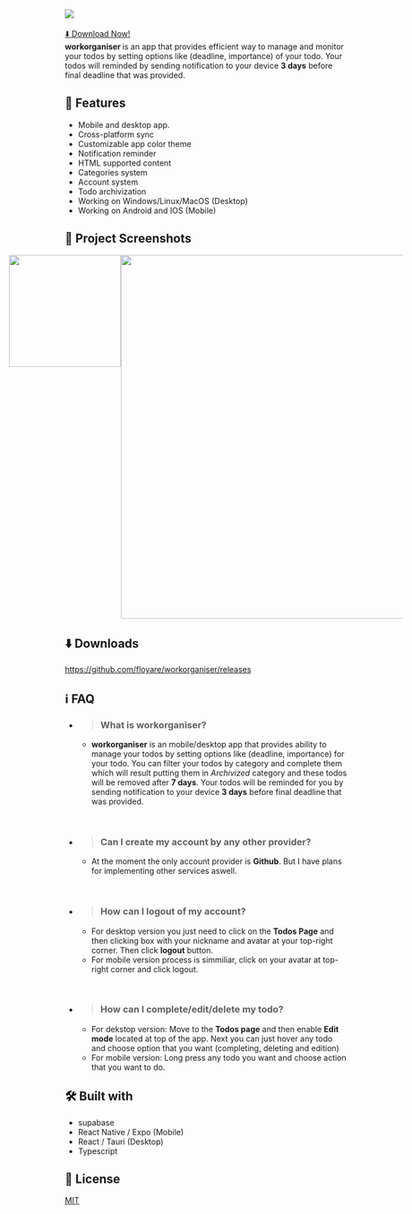 ## <img src="https://github.com/floyare/workorganiser/assets/40760726/05706d8c-369f-450f-ad8c-702352fedba5">
<a style="text-align: center;"> [⬇️ Download Now!](https://github.com/hellzerg/optimizer/releases) </a> <br>
<b> workorganiser </b> is an app that provides efficient way to manage and monitor your todos by setting options like (deadline, importance) of your todo. Your todos will reminded by sending notification to your device <b>3 days</b> before final deadline that was provided.

## 💜 Features
  - Mobile and desktop app.
  - Cross-platform sync
  - Customizable app color theme
  - Notification reminder
  - HTML supported content
  - Categories system
  - Account system
  - Todo archivization
  - Working on Windows/Linux/MacOS (Desktop)
  - Working on Android and IOS (Mobile)

## 📸 Project Screenshots
  <div style="display: flex; flex-direction: row; justify-content: center; align-items: flex-start">
      <img src="https://github.com/floyare/workorganiser/assets/40760726/4c09496f-e99c-43a6-8ab7-64262df2462c" width="200">
      <img src="https://github.com/floyare/workorganiser/assets/40760726/bf47bb3a-6482-411d-9c09-00bf5431ba79" width="650">
  </div>
  
## ⬇️ Downloads
https://github.com/floyare/workorganiser/releases
  
## ℹ FAQ
  - > ### What is <b>workorganiser</b>?
      - <b>workorganiser</b> is an mobile/desktop app that provides ability to manage your todos by setting options like (deadline, importance) for your todo. You can filter your todos by category and complete them which will result putting them in <i>Archivized</i> category and these todos will be removed after <b>7 days</b>. Your todos will be reminded for you by sending notification to your device <b>3 days</b> before final deadline that was provided.
   <br>
   
  - > ### Can I create my account by any other provider?
      - At the moment the only account provider is <b>Github</b>. But I have plans for implementing other services aswell.
  <br>
  
  - > ### How can I logout of my account?
      - For desktop version you just need to click on the <b>Todos Page</b> and then clicking box with your nickname and avatar at your top-right corner. Then click <b>logout</b> button.
      - For mobile version process is simmiliar, click on your avatar at top-right corner and click logout.

  <br>
  
  - > ### How can I complete/edit/delete my todo?
      - For dekstop version: Move to the <b>Todos page</b> and then enable <b>Edit mode</b> located at top of the app. Next you can just hover any todo and choose option that you want (completing, deleting and edition)
      - For mobile version: Long press any todo you want and choose action that you want to do.
  
## 🛠 Built with
  - supabase
  - React Native / Expo (Mobile)
  - React / Tauri (Desktop)
  - Typescript

## 📝 License
  [MIT](https://choosealicense.com/licenses/mit/)
